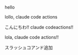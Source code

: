 hello

lollo, claude code actions

こんにちわ!! claude codeactions!!

lola, claude code actions!!

スラッシュコアンド追加

